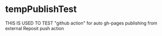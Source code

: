 # tempPublishTest

THIS IS USED TO TEST "github action" for auto gh-pages publishing from external Reposit push action
